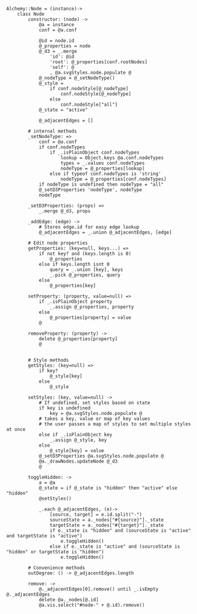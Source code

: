     Alchemy::Node = (instance)->
        class Node
            constructor: (node) ->
                @a = instance
                conf = @a.conf

                @id = node.id
                @_properties = node
                @_d3 = _.merge
                    'id': @id
                    'root': @_properties[conf.rootNodes]
                    'self': @
                    , @a.svgStyles.node.populate @
                @_nodeType = @_setNodeType()
                @_style =
                    if conf.nodeStyle[@_nodeType]
                        conf.nodeStyle[@_nodeType]
                    else
                        conf.nodeStyle["all"]
                @_state = "active"

                @_adjacentEdges = []

            # internal methods
            _setNodeType: =>
                conf = @a.conf
                if conf.nodeTypes
                    if _.isPlainObject conf.nodeTypes
                        lookup = Object.keys @a.conf.nodeTypes
                        types = _.values conf.nodeTypes
                        nodeType = @_properties[lookup]
                    else if typeof conf.nodeTypes is 'string'
                        nodeType = @_properties[conf.nodeTypes]
                if nodeType is undefined then nodeType = "all"
                @_setD3Properties 'nodeType', nodeType
                nodeType

            _setD3Properties: (props) =>
                _.merge @_d3, props

            _addEdge: (edge) ->
                # Stores edge.id for easy edge lookup
                @_adjacentEdges = _.union @_adjacentEdges, [edge]

            # Edit node properties
            getProperties: (key=null, keys...) =>
                if not key? and (keys.length is 0)
                    @_properties
                else if keys.length isnt 0
                    query = _.union [key], keys
                    _.pick @_properties, query
                else
                    @_properties[key]

            setProperty: (property, value=null) =>
                if _.isPlainObject property
                    _.assign @_properties, property
                else
                    @_properties[property] = value
                @

            removeProperty: (property) ->
                delete @_properties[property]
                @


            # Style methods
            getStyles: (key=null) =>
                if key?
                    @_style[key]
                else
                    @_style

            setStyles: (key, value=null) ->
                # If undefined, set styles based on state
                if key is undefined
                    key = @a.svgStyles.node.populate @
                # takes a key, value or map of key values
                # the user passes a map of styles to set multiple styles at once
                else if _.isPlainObject key
                    _.assign @_style, key
                else
                    @_style[key] = value
                @_setD3Properties @a.svgStyles.node.populate @
                @a._drawNodes.updateNode @_d3
                @

            toggleHidden: ->
                a = @a
                @_state = if @_state is "hidden" then "active" else "hidden"
                @setStyles()

                _.each @_adjacentEdges, (e)->
                    [source, target] = e.id.split("-")
                    sourceState = a._nodes["#{source}"]._state
                    targetState = a._nodes["#{target}"]._state
                    if e._state is "hidden" and (sourceState is "active" and targetState is "active")
                        e.toggleHidden()
                    else if e._state is "active" and (sourceState is "hidden" or targetState is "hidden")
                        e.toggleHidden()

            # Convenience methods
            outDegree: () -> @_adjacentEdges.length

            remove: ->
                @._adjacentEdges[0].remove() until _.isEmpty @._adjacentEdges
                delete @a._nodes[@.id]
                @a.vis.select("#node-" + @.id).remove()
